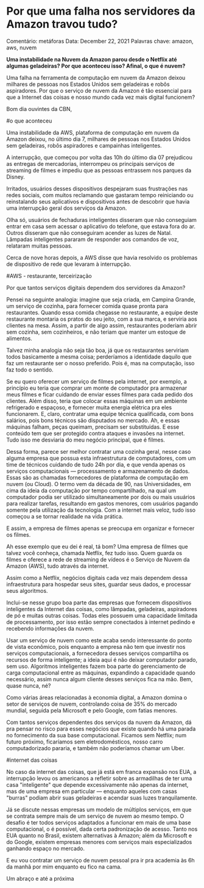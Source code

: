 # Por que uma falha nos servidores da Amazon travou tudo?

Comentário: metáforas
Data: December 22, 2021
Palavras chave: amazon, aws, nuvem

**Uma instabilidade na Nuvem da Amazon parou desde o Netflix até algumas geladeiras? Por que aconteceu isso? Afinal, o que é nuvem?**

Uma falha na ferramenta de computação em nuvem da Amazon deixou milhares de pessoas nos Estados Unidos sem geladeiras e robôs aspiradores. Por que o serviço de nuvem da Amazon é tão essencial para que a Internet das coisas e nosso mundo cada vez mais digital funcionem?

Bom dia ouvintes da CBN,

#o que aconteceu

Uma instabilidade da AWS, plataforma de computação em nuvem da Amazon deixou, no último dia 7, milhares de pessoas nos Estados Unidos sem geladeiras, robôs aspiradores e campainhas inteligentes. 

A interrupção, que começou por volta das 10h do último dia 07 prejudicou as entregas de mercadorias, interrompeu os principais serviços de streaming de filmes e impediu que as pessoas entrassem nos parques da Disney.

Irritados, usuários desses dispositivos despejaram suas frustrações nas redes sociais, com muitos reclamando que gastaram tempo reiniciando ou reinstalando seus aplicativos e dispositivos antes de descobrir que havia uma interrupção geral dos serviços da Amazon.

Olha só, usuários de fechaduras inteligentes disseram que não conseguiam entrar em casa sem acessar o aplicativo do telefone, que estava fora do ar. Outros disseram que não conseguiram acender as luzes de Natal. Lâmpadas inteligentes pararam de responder aos comandos de voz, relataram muitas pessoas.

Cerca de nove horas depois, a AWS disse que havia resolvido os problemas de dispositivo de rede que levaram à interrupção.

#AWS - restaurante, terceirização

Por que tantos serviços digitais dependem dos servidores da Amazon?

Pensei na seguinte analogia: imagine que seja criada, em Campina Grande, um serviço de cozinha, para  fornecer comida quase pronta para restaurantes. Quando essa comida chegasse no restaurante, a equipe deste restaurante montaria os pratos do seu jeito, com a sua marca, e serviria aos clientes na mesa. Assim, a partir de algo assim, restaurantes poderiam abrir sem cozinha, sem cozinheiros, e não teriam que manter um estoque de alimentos.

Talvez minha analogia não seja tão boa, já que os restaurantes serviriam todos basicamente a mesma coisa; perderíamos a identidade daquilo que faz um restaurante ser o nosso preferido. Pois é, mas na computação, isso faz todo o sentido. 

Se eu quero oferecer um serviço de filmes pela internet, por exemplo, a princípio eu teria que comprar um monte de computador pra armazenar meus filmes e ficar cuidando de enviar esses filmes para cada pedido dos clientes. Além disso, teria que colocar essas máquinas em um ambiente refrigerado e espaçoso, e fornecer muita energia elétrica pra eles funcionarem. E, claro, contratar uma equipe técnica qualificada, com bons salários, pois bons técnicos são disputados no mercado. Ah, e essas máquinas falham, peças queimam, precisam ser substituídas. E esse conteúdo tem que ser protegido contra ataques e invasões na internet. Tudo isso me desviaria do meu negócio principal, que é filmes.

Dessa forma, parece ser melhor contratar uma cozinha geral, nesse caso alguma empresa que possua esta infraestrutura de computadores, com um time de técnicos cuidando de tudo 24h por dia, e que venda apenas os serviços computacionais — processamento e armazenamento de dados. Essas são as chamadas fornecedores de plataforma de computação em nuvem (ou Cloud). O termo vem da década de 90, nas Universidades, em cima da ideia da computação por tempo compartilhado, na qual um computador podia ser utilizado simultaneamente por dois ou mais usuários para realizar tarefas, resultando em gastos menores, com usuários pagando somente pela utilização da tecnologia. Com a internet mais veloz, tudo isso começou a se tornar realidade na vida prática.

E assim, a empresa de filmes apenas se preocupa em organizar e fornecer os filmes. 

Ah esse exemplo que eu dei é real, tá bom? Uma empresa de filmes que talvez você conheça, chamada Netflix, fez tudo isso. Quem guarda os filmes e oferece a rede de streaming de vídeos é o Serviço de Nuvem da Amazon (AWS), tudo através da internet.

Assim como a Netflix, negócios digitais cada vez mais dependem dessa infraestrutura para hospedar seus sites, guardar seus dados, e processar seus algoritmos. 

Inclui-se nesse grupo boa parte das empresas que fornecem dispositivos inteligentes da Internet das coisas, como lâmpadas, geladeiras, aspiradores de pó e muitas outras coisas. Todas eles possuem uma capacidade limitada de processamento, por isso estão sempre conectados à internet pedindo e recebendo informações da nuvem. 

Usar um serviço de nuvem como este acaba sendo interessante do ponto de vista econômico, pois enquanto a empresa não tem que investir nos serviços computacionais, a fornecedora desses serviços compartilha os recursos de forma inteligente; a ideia aqui é não deixar computador parado, sem uso. Algoritmos inteligentes fazem boa parte do gerenciamento de carga computacional entre as máquinas, expandindo a capacidade quando necessário, assim nunca algum cliente desses serviços fica na mão. Bem, quase nunca, né?

Como várias áreas relacionadas à economia digital, a Amazon domina o setor de serviços de nuvem, controlando coisa de 35% do mercado mundial, seguida pela Microsoft e pelo Google, com fatias menores.

Com tantos serviços dependentes dos serviços da nuvem da Amazon, dá pra pensar no risco para esses negócios que existe quando há uma parada no fornecimento da sua base computacional. Ficamos sem Netflix; num futuro próximo, ficaríamos sem eletrodomésticos, nosso carro computadorizado pararia, e também não poderíamos chamar um Uber.

#internet das coisas

No caso da internet das coisas, que já está em franca expansão nos EUA, a interrupção levou os americanos a refletir sobre as armadilhas de ter uma casa "inteligente" que depende excessivamente não apenas da internet, mas de uma empresa em particular — enquanto aqueles com casas "burras" podiam abrir suas geladeiras e acendar suas luzes tranquilamente.

Já se discute nessas empresas um modelo de múltiplos serviços, em que se contrata sempre mais de um serviço de nuvem ao mesmo tempo. O desafio é ter todos serviços adaptados a funcionar em mais de uma base computacional, o é possível, dada certa padronização de acesso. Tanto nos EUA quanto no Brasil, existem alternativas à Amazon; além da Microsoft e do Google, existem empresas menores com serviços mais especializados ganhando espaço no mercado. 

E eu vou contratar um serviço de nuvem pessoal pra ir pra academia às 6h da manhã por mim enquanto eu fico na cama.

Um abraço e até a próxima